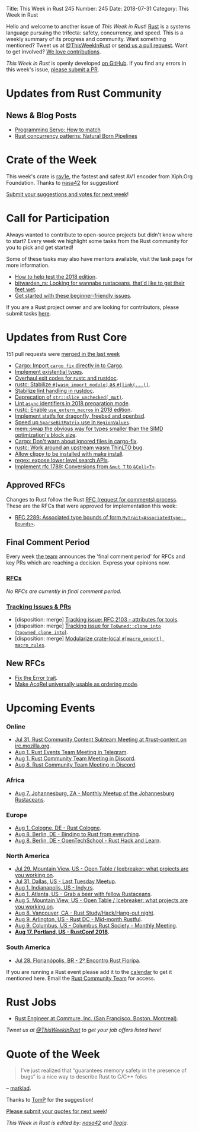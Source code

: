 Title: This Week in Rust 245
Number: 245
Date: 2018-07-31
Category: This Week in Rust

Hello and welcome to another issue of *This Week in Rust*!
[Rust](http://rust-lang.org) is a systems language pursuing the trifecta: safety, concurrency, and speed.
This is a weekly summary of its progress and community.
Want something mentioned? Tweet us at [@ThisWeekInRust](https://twitter.com/ThisWeekInRust) or [send us a pull request](https://github.com/cmr/this-week-in-rust).
Want to get involved? [We love contributions](https://github.com/rust-lang/rust/blob/master/CONTRIBUTING.md).

*This Week in Rust* is openly developed [on GitHub](https://github.com/cmr/this-week-in-rust).
If you find any errors in this week's issue, [please submit a PR](https://github.com/cmr/this-week-in-rust/pulls).

# Updates from Rust Community

## News & Blog Posts

* [Programming Servo: How to match](https://medium.com/programming-servo/programming-servo-how-to-match-b76c43f76fe6)
* [Rust concurrency patterns: Natural Born Pipelines](https://medium.com/@polyglot_factotum/rust-concurrency-patterns-natural-born-pipelines-4d599e7612fc)

# Crate of the Week

This week's crate is [rav1e](https://github.com/xiph/rav1e), the fastest and safest AV1 encoder from Xiph.Org Foundation. Thanks to [nasa42](https://users.rust-lang.org/t/crate-of-the-week/2704/419) for suggestion!

[Submit your suggestions and votes for next week][submit_crate]!

[submit_crate]: https://users.rust-lang.org/t/crate-of-the-week/2704

# Call for Participation

Always wanted to contribute to open-source projects but didn't know where to start?
Every week we highlight some tasks from the Rust community for you to pick and get started!

Some of these tasks may also have mentors available, visit the task page for more information.

* [How to help test the 2018 edition](https://www.ncameron.org/blog/how-to-help-test-the-2018-edition/).
* [bitwarden_rs: Looking for wannabe rustaceans, that'd like to get their feet wet](https://www.reddit.com/r/rust/comments/90xh79/looking_for_wannabe_rustaceans_thatd_like_to_get/).
* [Get started with these beginner-friendly issues](https://www.rustaceans.org/findwork/starters).

If you are a Rust project owner and are looking for contributors, please submit tasks [here][guidelines].

[guidelines]: https://users.rust-lang.org/t/twir-call-for-participation/4821

# Updates from Rust Core

151 pull requests were [merged in the last week][merged]

[merged]: https://github.com/search?q=is%3Apr+org%3Arust-lang+is%3Amerged+merged%3A2018-07-16..2018-07-23

* [Cargo: Import `cargo fix` directly in to Cargo](https://github.com/rust-lang/cargo/pull/5723).
* [Implement existential types](https://github.com/rust-lang/rust/pull/52024).
* [Overhaul exit codes for rustc and rustdoc](https://github.com/rust-lang/rust/pull/52197).
* [rustc: Stabilize `#[wasm_import_module]` as `#[link(...)]`](https://github.com/rust-lang/rust/pull/52445).
* [Stabilize lint handling in rustdoc](https://github.com/rust-lang/rust/pull/52354).
* [Deprecation of `str::slice_unchecked(_mut)`](https://github.com/rust-lang/rust/pull/51807).
* [Lint `async` identifiers in 2018 preparation mode](https://github.com/rust-lang/rust/pull/52375).
* [rustc: Enable `use_extern_macros` in 2018 edition](https://github.com/rust-lang/rust/pull/52472).
* [Implement statfs for dragonfly, freebsd and openbsd](https://github.com/rust-lang/libc/pull/1039).
* [Speed up `SparseBitMatrix` use in `RegionValues`](https://github.com/rust-lang/rust/pull/52250).
* [mem::swap the obvious way for types smaller than the SIMD optimization's block size](https://github.com/rust-lang/rust/pull/52051).
* [Cargo: Don't warn about ignored files in cargo-fix](https://github.com/rust-lang/cargo/pull/5770).
* [rustc: Work around an upstream wasm ThinLTO bug](https://github.com/rust-lang/rust/pull/52506).
* [Allow clippy to be installed with make install](https://github.com/rust-lang/rust/pull/52464).
* [regex: expose lower level search APIs](https://github.com/rust-lang/regex/pull/493).
* [Implement rfc 1789: Conversions from `&mut T` to `&Cell<T>`](https://github.com/rust-lang/rust/pull/50494).

## Approved RFCs

Changes to Rust follow the Rust [RFC (request for comments)
process](https://github.com/rust-lang/rfcs#rust-rfcs). These
are the RFCs that were approved for implementation this week:

* [RFC 2289: Associated type bounds of form `MyTrait<AssociatedType: Bounds>`](https://github.com/rust-lang/rfcs/pull/2289).

## Final Comment Period

Every week [the team](https://www.rust-lang.org/team.html) announces the
'final comment period' for RFCs and key PRs which are reaching a
decision. Express your opinions now.

### [RFCs](https://github.com/rust-lang/rfcs/labels/final-comment-period)

*No RFCs are currently in final comment period.*

### [Tracking Issues & PRs](https://github.com/rust-lang/rust/labels/final-comment-period)

* [disposition: merge] [Tracking issue: RFC 2103 - attributes for tools](https://github.com/rust-lang/rust/issues/44690).
* [disposition: merge] [Tracking issue for `ToOwned::clone_into` (`toowned_clone_into`)](https://github.com/rust-lang/rust/issues/41263).
* [disposition: merge] [Modularize crate-local `#[macro_export] macro_rules`](https://github.com/rust-lang/rust/pull/52234).

## New RFCs

* [Fix the Error trait](https://github.com/rust-lang/rfcs/pull/2504).
* [Make AcqRel universally usable as ordering mode](https://github.com/rust-lang/rfcs/pull/2503).

# Upcoming Events

### Online

* [Jul 31. Rust Community Content Subteam Meeting at #rust-content on irc.mozilla.org](irc://irc.mozilla.org/rust-content).
* [Aug  1. Rust Events Team Meeting in Telegram](https://t.me/joinchat/EkKINhHCgZ9llzvPidOssA).
* [Aug  1. Rust Community Team Meeting in Discord](https://discordapp.com/channels/442252698964721669/443773747350994945).
* [Aug  8. Rust Community Team Meeting in Discord](https://discordapp.com/channels/442252698964721669/443773747350994945).

### Africa

* [Aug  7. Johannesburg, ZA - Monthly Meetup of the Johannesburg Rustaceans](https://www.meetup.com/Johannesburg-Rust-Meetup/events/cpblrnyxlbkb/).

### Europe

* [Aug  1. Cologne, DE - Rust Cologne](https://www.meetup.com/RustCologne/events/252432033).
* [Aug  8. Berlin, DE - Binding to Rust from everything](https://www.meetup.com/Rust-Berlin/events/252872742/).
* [Aug  8. Berlin, DE - OpenTechSchool - Rust Hack and Learn](https://www.meetup.com/opentechschool-berlin/events/xkdlvpyxlblb/).

### North America

* [Jul 29. Mountain View, US - Open Table / Icebreaker: what projects are you working on](https://www.meetup.com/Rust-Dev-in-Mountain-View/events/glnfcpyxkbmc/).
* [Jul 31. Dallas, US - Last Tuesday Meetup](https://www.meetup.com/Dallas-Rust/events/zfgwzmyxkbpc/).
* [Aug  1. Indianapolis, US - Indy.rs](https://www.meetup.com/indyrs/events/mffbtpyxlbcb/).
* [Aug  1. Atlanta, US - Grab a beer with fellow Rustaceans](https://www.meetup.com/Rust-ATL/events/rhvgrmyxlbcb/).
* [Aug  5. Mountain View, US - Open Table / Icebreaker: what projects are you working on](https://www.meetup.com/Rust-Dev-in-Mountain-View/events/glnfcpyxlbhb/).
* [Aug  8. Vancouver, CA - Rust Study/Hack/Hang-out night](https://www.meetup.com/Vancouver-Rust/events/dqldspyxlblb/).
* [Aug  9. Arlington, US - Rust DC - Mid-month Rustful](https://www.meetup.com/RustDC/events/252742624).
* [Aug  9. Columbus, US - Columbus Rust Society - Monthly Meeting](https://www.meetup.com/columbus-rs/events/dbcfrpyxlbmb/).
* **[Aug 17. Portland, US - RustConf 2018](http://rustconf.com/).**

### South America

* [Jul 28. Florianópolis, BR - 2º Encontro Rust Floripa](https://www.meetup.com/rustfloripa/events/xvglrpyxkbkb/).

If you are running a Rust event please add it to the [calendar] to get
it mentioned here. Email the [Rust Community Team][community] for access.

[calendar]: https://www.google.com/calendar/embed?src=apd9vmbc22egenmtu5l6c5jbfc%40group.calendar.google.com
[community]: mailto:community-team@rust-lang.org

# Rust Jobs

* [Rust Engineer at Commure, Inc. (San Francisco, Boston, Montreal)](https://news.ycombinator.com/item?id=17442861).

*Tweet us at [@ThisWeekInRust](https://twitter.com/ThisWeekInRust) to get your job offers listed here!*

# Quote of the Week

> I’ve just realized that “guarantees memory safety in the presence of bugs” is a nice way to describe Rust to C/C++ folks

– [matklad](https://internals.rust-lang.org/t/size-hint-correctness-reproducibility-and-documentation/8058/4).

Thanks to [TomP](https://users.rust-lang.org/t/twir-quote-of-the-week/328/545) for the suggestion!

[Please submit your quotes for next week](http://users.rust-lang.org/t/twir-quote-of-the-week/328)!

*This Week in Rust is edited by: [nasa42](https://github.com/nasa42) and [llogiq](https://github.com/llogiq).*
